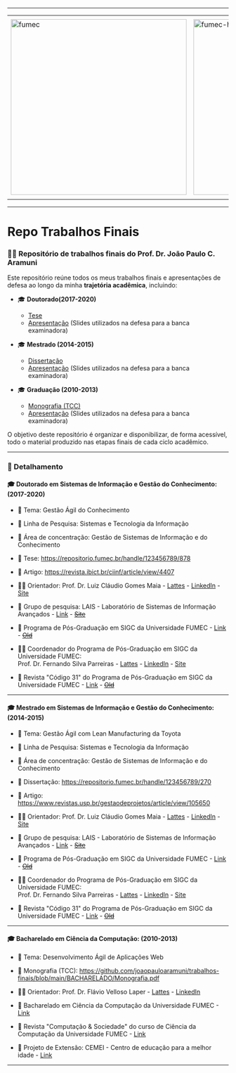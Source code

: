 -----

<div align="center">
  <table>
    <tr>
      <td align="center" colspan="2"></td>
    </tr> 
    <tr>
      <td>
        <img align="center" width="400px" src="https://joaopauloaramuni.github.io/image/fumec-logo.jpg?raw=true" alt="fumec"/>
      </td>
      <td>
        <img align="center" width="400px" src="https://joaopauloaramuni.github.io/image/fumec-logo.jpg?raw=true" alt="fumec-historia"/>
      </td>
    </tr>
    <tr>
      <td align="center" colspan="2"></td>
    </tr> 
  </table>
</div>

-----

# Repo Trabalhos Finais

### 🧑‍🏫 Repositório de trabalhos finais do Prof. Dr. João Paulo C. Aramuni

Este repositório reúne todos os meus trabalhos finais e apresentações de defesa ao longo da minha **trajetória acadêmica**, incluindo:

- 🎓 **Doutorado(2017-2020)**  
  - <a href="https://github.com/joaopauloaramuni/trabalhos-finais/blob/main/DOUTORADO/Tese.pdf" target="_blank">Tese</a>  
  - <a href="https://github.com/joaopauloaramuni/trabalhos-finais/blob/main/DOUTORADO/Defesa%20Tese.pdf" target="_blank">Apresentação</a> (Slides utilizados na defesa para a banca examinadora)

- 🎓 **Mestrado (2014-2015)**  
  - <a href="https://github.com/joaopauloaramuni/trabalhos-finais/blob/main/MESTRADO/Dissertac%CC%A7a%CC%83o.pdf" target="_blank">Dissertação</a>  
  - <a href="https://github.com/joaopauloaramuni/trabalhos-finais/blob/main/MESTRADO/Defesa%20Dissertac%CC%A7a%CC%83o.pdf" target="_blank">Apresentação</a> (Slides utilizados na defesa para a banca examinadora)

- 🎓 **Graduação (2010-2013)**  
  - <a href="https://github.com/joaopauloaramuni/trabalhos-finais/blob/main/BACHARELADO/Monografia.pdf" target="_blank">Monografia (TCC)</a>  
  - <a href="https://github.com/joaopauloaramuni/trabalhos-finais/blob/main/BACHARELADO/Apresentac%CC%A7a%CC%83o%20TCC.pdf" target="_blank">Apresentação</a> (Slides utilizados na defesa para a banca examinadora)

O objetivo deste repositório é organizar e disponibilizar, de forma acessível, todo o material produzido nas etapas finais de cada ciclo acadêmico.

-----

### 📝 Detalhamento

#### 🎓 Doutorado em Sistemas de Informação e Gestão do Conhecimento: (2017-2020)

- 🧠 Tema: Gestão Ágil do Conhecimento

- 🧪 Linha de Pesquisa: Sistemas e Tecnologia da Informação

- 🧭 Área de concentração: Gestão de Sistemas de Informação e do Conhecimento

- 📄 Tese: https://repositorio.fumec.br/handle/123456789/878

- 📑 Artigo: https://revista.ibict.br/ciinf/article/view/4407

- 👨‍🏫 Orientador: Prof. Dr. Luiz Cláudio Gomes Maia - <a href="http://lattes.cnpq.br/6502942873335887" target="_blank">Lattes</a> - <a href="https://www.linkedin.com/in/luiz-maia-56338724/" target="_blank">LinkedIn</a> - <a href="https://www.luizmaia.com.br/" target="_blank">Site</a>

- 🧪 Grupo de pesquisa: LAIS - Laboratório de Sistemas de Informação Avançados - <a href="https://www.linkedin.com/company/laisfumec/" target="_blank">Link</a> - <a href="https://fumec.br/lais" target="_blank">~~Site~~</a>

- 🏫 Programa de Pós-Graduação em SIGC da Universidade FUMEC - <a href="https://www.fumec.br/pos-graduacao-em-tecnologia-da-informacao-e-comunicacao-e-gestao-do-conhecimento" target="_blank">Link</a> - <a href="http://ppg.fumec.br/sigc/" target="_blank">~~Old~~</a>

- 👨‍🏫 Coordenador do Programa de Pós-Graduação em SIGC da Universidade FUMEC:<br>
Prof. Dr. Fernando Silva Parreiras - <a href="http://lattes.cnpq.br/3564597309576489" target="_blank">Lattes</a> - <a href="https://www.linkedin.com/in/fparreiras/" target="_blank">LinkedIn</a> - <a href="https://about.me/fernandosilvaparreiras" target="_blank">Site</a>

- 📰 Revista "Código 31" do Programa de Pós-Graduação em SIGC da Universidade FUMEC - <a href="http://revista.fumec.br/index.php/codigo31" target="_blank">Link</a> - <a href="https://www.fumec.br/revistas/sigc" target="_blank">~~Old~~</a>

-----

#### 🎓 Mestrado em Sistemas de Informação e Gestão do Conhecimento: (2014-2015)

- 🧠 Tema: Gestão Ágil com Lean Manufacturing da Toyota

- 🧪 Linha de Pesquisa: Sistemas e Tecnologia da Informação

- 🧭 Área de concentração: Gestão de Sistemas de Informação e do Conhecimento

- 📄 Dissertação: https://repositorio.fumec.br/handle/123456789/270

- 📑 Artigo: https://www.revistas.usp.br/gestaodeprojetos/article/view/105650

- 👨‍🏫 Orientador: Prof. Dr. Luiz Cláudio Gomes Maia - <a href="http://lattes.cnpq.br/6502942873335887" target="_blank">Lattes</a> - <a href="https://www.linkedin.com/in/luiz-maia-56338724/" target="_blank">LinkedIn</a> - <a href="https://www.luizmaia.com.br/" target="_blank">Site</a>

- 🧪 Grupo de pesquisa: LAIS - Laboratório de Sistemas de Informação Avançados - <a href="https://www.linkedin.com/company/laisfumec/" target="_blank">Link</a> - <a href="https://fumec.br/lais" target="_blank">~~Site~~</a>

- 🏫 Programa de Pós-Graduação em SIGC da Universidade FUMEC - <a href="https://www.fumec.br/pos-graduacao-em-tecnologia-da-informacao-e-comunicacao-e-gestao-do-conhecimento" target="_blank">Link</a> - <a href="http://ppg.fumec.br/sigc/" target="_blank">~~Old~~</a>

- 👨‍🏫 Coordenador do Programa de Pós-Graduação em SIGC da Universidade FUMEC:<br>
Prof. Dr. Fernando Silva Parreiras - <a href="http://lattes.cnpq.br/3564597309576489" target="_blank">Lattes</a> - <a href="https://www.linkedin.com/in/fparreiras/" target="_blank">LinkedIn</a> - <a href="https://about.me/fernandosilvaparreiras" target="_blank">Site</a>

- 📰 Revista "Código 31" do Programa de Pós-Graduação em SIGC da Universidade FUMEC - <a href="http://revista.fumec.br/index.php/codigo31" target="_blank">Link</a> - <a href="https://www.fumec.br/revistas/sigc" target="_blank">~~Old~~</a>

-----

#### 🎓 Bacharelado em Ciência da Computação: (2010-2013)

- 🧠 Tema: Desenvolvimento Ágil de Aplicações Web

- 📄 Monografia (TCC): https://github.com/joaopauloaramuni/trabalhos-finais/blob/main/BACHARELADO/Monografia.pdf

- 👨‍🏫 Orientador: Prof. Dr. Flávio Velloso Laper - <a href="http://lattes.cnpq.br/7122929836289475" target="_blank">Lattes</a> - <a href="https://www.linkedin.com/in/flávio-laper-16739595/" target="_blank">LinkedIn</a>

- 🏫 Bacharelado em Ciência da Computação da Universidade FUMEC - <a href="https://processoseletivo.fumec.br/cursos/ciencia-da-computacao/" target="_blank">Link</a>

- 📰 Revista "Computação & Sociedade" do curso de Ciência da Computação da Universidade FUMEC - <a href="http://revista.fumec.br/index.php/computacaoesociedade" target="_blank">Link</a>

- 🤝 Projeto de Extensão: CEMEI - Centro de educação para a melhor idade - <a href="http://revista.fumec.br/index.php/pe/article/view/6203" target="_blank">Link</a>

-----

